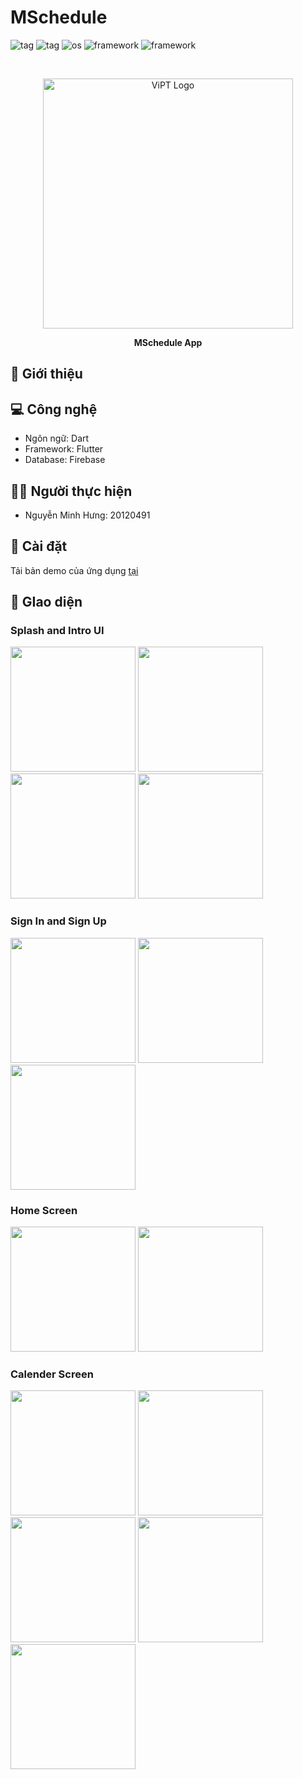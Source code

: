 # MSchedule
![tag](https://img.shields.io/badge/-workout-F44336)
![tag](https://img.shields.io/badge/-fitness-F44336)
![os](https://img.shields.io/badge/-android-32DE84)
![framework](https://img.shields.io/badge/-dart-2196F3)
![framework](https://img.shields.io/badge/-flutter-2196F3)

<br>

<p align="center">
 <img src="./assets/images/icon.png" alt="ViPT Logo" height = "400"></a>
</p>
<p align="center">
<b>MSchedule App</b>
<br/>
</p>

## 📄 Giới thiệu


## 💻 Công nghệ 
* Ngôn ngữ: Dart
* Framework: Flutter
* Database: Firebase

## 👨‍💻 Người thực hiện
* Nguyễn Minh Hưng: 20120491

## 🔧 Cài đặt
Tải bản demo của ứng dụng [tại](https://drive.google.com/file/d/1Q6uHuzpmWjfTnLM8-9dGC-BUri70H-Wr/view?usp=sharing)

## 📱 GIao diện

### Splash and Intro UI
<img width="200" src=".\UI\1.png"></a>
<img width="200" src=".\UI\2.png"></a>
<img width="200" src=".\UI\3.png"></a>
<img width="200" src=".\UI\4.png"></a>

### Sign In and Sign Up
<img width="200" src=".\UI\5.png"></a>
<img width="200" src=".\UI\6.png"></a>
<img width="200" src=".\UI\9.png"></a>

### Home Screen

<img width="200" src=".\UI\7.png"></a>
<img width="200" src=".\UI\8.png"></a>

### Calender Screen


<img width="200" src=".\UI\9.png"></a>
<img width="200" src=".\UI\10.png"></a>
<img width="200" src=".\UI\11.png"></a>
<img width="200" src=".\UI\12.png"></a>
<img width="200" src=".\UI\13.png"></a>

